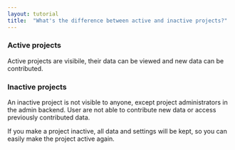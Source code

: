 ```yaml
---
layout: tutorial
title:  "What's the difference between active and inactive projects?"
---
```


### Active projects

Active projects are visibile, their data can be viewed and new data can be contributed.

### Inactive projects

An inactive project is not visible to anyone, except project administrators in the admin backend. User are not able to contribute new data or access previously contributed data. 

If you make a project inactive, all data and settings will be kept, so you can easily make the project active again.